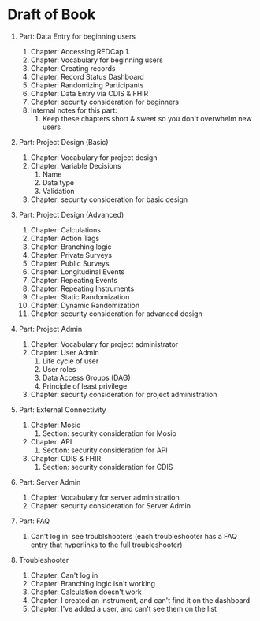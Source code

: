 Draft of Book
=================

1.  Part: Data Entry for beginning users
    1.  Chapter: Accessing REDCap
        1. 
    1.  Chapter: Vocabulary for beginning users
    1.  Chapter: Creating records
    1.  Chapter: Record Status Dashboard
    1.  Chapter: Randomizing Participants
    1.  Chapter: Data Entry via CDIS & FHIR
    1.  Chapter: security consideration for beginners
    1.  Internal notes for this part:
        1.  Keep these chapters short & sweet so you don't overwhelm new users

1.  Part: Project Design (Basic)
    1. Chapter: Vocabulary for project design
    1. Chapter: Variable Decisions
       1.  Name
       1.  Data type
       1.  Validation
    1. Chapter: security consideration for basic design
   
1.  Part: Project Design (Advanced)
    1. Chapter: Calculations
    1. Chapter: Action Tags
    1. Chapter: Branching logic
    1. Chapter: Private Surveys
    1. Chapter: Public Surveys
    1. Chapter: Longitudinal Events
    1. Chapter: Repeating Events
    1. Chapter: Repeating Instruments
    1. Chapter: Static Randomization 
    1. Chapter: Dynamic Randomization
    1. Chapter: security consideration for advanced design

1.  Part: Project Admin
    1.  Chapter: Vocabulary for project administrator
    1.  Chapter: User Admin
        1.  Life cycle of user
        1.  User roles
        1.  Data Access Groups (DAG)
        1.  Principle of least privilege
    1.  Chapter: security consideration for project administration

1.  Part: External Connectivity
    1.  Chapter: Mosio
        1.  Section: security consideration for Mosio
    1. Chapter: API
        1.  Section: security consideration for API
    1. Chapter: CDIS & FHIR
        1.  Section: security consideration for CDIS

1.  Part: Server Admin
    1.  Chapter: Vocabulary for server administration
    1.  Chapter: security consideration for Server Admin
  
1.  Part: FAQ
    1.  Can't log in: see troublshooters (each troubleshooter has a FAQ entry that hyperlinks to the full troubleshooter)
  
1.  Troubleshooter
    1.  Chapter: Can't log in
    1.  Chapter: Branching logic isn't working
    1.  Chapter: Calculation doesn't work
    1.  Chapter: I created an instrument, and can't find it on the dashboard
    1.  Chapter: I've added a user, and can't see them on the list
